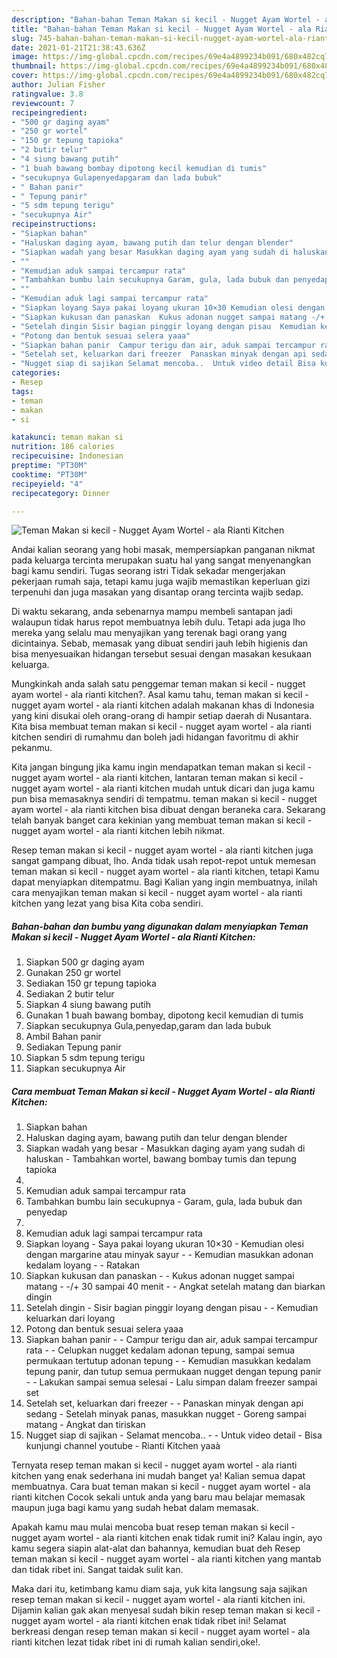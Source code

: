 ```yaml
---
description: "Bahan-bahan Teman Makan si kecil - Nugget Ayam Wortel - ala Rianti Kitchen yang lezat Untuk Jualan"
title: "Bahan-bahan Teman Makan si kecil - Nugget Ayam Wortel - ala Rianti Kitchen yang lezat Untuk Jualan"
slug: 745-bahan-bahan-teman-makan-si-kecil-nugget-ayam-wortel-ala-rianti-kitchen-yang-lezat-untuk-jualan
date: 2021-01-21T21:38:43.636Z
image: https://img-global.cpcdn.com/recipes/69e4a4899234b091/680x482cq70/teman-makan-si-kecil-nugget-ayam-wortel-ala-rianti-kitchen-foto-resep-utama.jpg
thumbnail: https://img-global.cpcdn.com/recipes/69e4a4899234b091/680x482cq70/teman-makan-si-kecil-nugget-ayam-wortel-ala-rianti-kitchen-foto-resep-utama.jpg
cover: https://img-global.cpcdn.com/recipes/69e4a4899234b091/680x482cq70/teman-makan-si-kecil-nugget-ayam-wortel-ala-rianti-kitchen-foto-resep-utama.jpg
author: Julian Fisher
ratingvalue: 3.8
reviewcount: 7
recipeingredient:
- "500 gr daging ayam"
- "250 gr wortel"
- "150 gr tepung tapioka"
- "2 butir telur"
- "4 siung bawang putih"
- "1 buah bawang bombay dipotong kecil kemudian di tumis"
- "secukupnya Gulapenyedapgaram dan lada bubuk"
- " Bahan panir"
- " Tepung panir"
- "5 sdm tepung terigu"
- "secukupnya Air"
recipeinstructions:
- "Siapkan bahan"
- "Haluskan daging ayam, bawang putih dan telur dengan blender"
- "Siapkan wadah yang besar Masukkan daging ayam yang sudah di haluskan Tambahkan wortel, bawang bombay tumis dan tepung tapioka"
- ""
- "Kemudian aduk sampai tercampur rata"
- "Tambahkan bumbu lain secukupnya Garam, gula, lada bubuk dan penyedap"
- ""
- "Kemudian aduk lagi sampai tercampur rata"
- "Siapkan loyang Saya pakai loyang ukuran 10×30 Kemudian olesi dengan margarine atau minyak sayur  Kemudian masukkan adonan kedalam loyang   Ratakan"
- "Siapkan kukusan dan panaskan  Kukus adonan nugget sampai matang -/+ 30 sampai 40 menit  Angkat setelah matang dan biarkan dingin"
- "Setelah dingin Sisir bagian pinggir loyang dengan pisau  Kemudian keluarkan dari loyang"
- "Potong dan bentuk sesuai selera yaaa"
- "Siapkan bahan panir  Campur terigu dan air, aduk sampai tercampur rata  Celupkan nugget kedalam adonan tepung, sampai semua permukaan tertutup adonan tepung  Kemudian masukkan kedalam tepung panir, dan tutup semua permukaan nugget dengan tepung panir  Lakukan sampai semua selesai Lalu simpan dalam freezer sampai set"
- "Setelah set, keluarkan dari freezer  Panaskan minyak dengan api sedang Setelah minyak panas, masukkan nugget Goreng sampai matang Angkat dan tiriskan"
- "Nugget siap di sajikan Selamat mencoba..  Untuk video detail Bisa kunjungi channel youtube  Rianti Kitchen yaaà"
categories:
- Resep
tags:
- teman
- makan
- si

katakunci: teman makan si 
nutrition: 186 calories
recipecuisine: Indonesian
preptime: "PT30M"
cooktime: "PT30M"
recipeyield: "4"
recipecategory: Dinner

---
```



![Teman Makan si kecil - Nugget Ayam Wortel - ala Rianti Kitchen](https://img-global.cpcdn.com/recipes/69e4a4899234b091/680x482cq70/teman-makan-si-kecil-nugget-ayam-wortel-ala-rianti-kitchen-foto-resep-utama.jpg)

Andai kalian seorang yang hobi masak, mempersiapkan panganan nikmat pada keluarga tercinta merupakan suatu hal yang sangat menyenangkan bagi kamu sendiri. Tugas seorang istri Tidak sekadar mengerjakan pekerjaan rumah saja, tetapi kamu juga wajib memastikan keperluan gizi terpenuhi dan juga masakan yang disantap orang tercinta wajib sedap.

Di waktu  sekarang, anda sebenarnya mampu membeli santapan jadi walaupun tidak harus repot membuatnya lebih dulu. Tetapi ada juga lho mereka yang selalu mau menyajikan yang terenak bagi orang yang dicintainya. Sebab, memasak yang dibuat sendiri jauh lebih higienis dan bisa menyesuaikan hidangan tersebut sesuai dengan masakan kesukaan keluarga. 



Mungkinkah anda salah satu penggemar teman makan si kecil - nugget ayam wortel - ala rianti kitchen?. Asal kamu tahu, teman makan si kecil - nugget ayam wortel - ala rianti kitchen adalah makanan khas di Indonesia yang kini disukai oleh orang-orang di hampir setiap daerah di Nusantara. Kita bisa membuat teman makan si kecil - nugget ayam wortel - ala rianti kitchen sendiri di rumahmu dan boleh jadi hidangan favoritmu di akhir pekanmu.

Kita jangan bingung jika kamu ingin mendapatkan teman makan si kecil - nugget ayam wortel - ala rianti kitchen, lantaran teman makan si kecil - nugget ayam wortel - ala rianti kitchen mudah untuk dicari dan juga kamu pun bisa memasaknya sendiri di tempatmu. teman makan si kecil - nugget ayam wortel - ala rianti kitchen bisa dibuat dengan beraneka cara. Sekarang telah banyak banget cara kekinian yang membuat teman makan si kecil - nugget ayam wortel - ala rianti kitchen lebih nikmat.

Resep teman makan si kecil - nugget ayam wortel - ala rianti kitchen juga sangat gampang dibuat, lho. Anda tidak usah repot-repot untuk memesan teman makan si kecil - nugget ayam wortel - ala rianti kitchen, tetapi Kamu dapat menyiapkan ditempatmu. Bagi Kalian yang ingin membuatnya, inilah cara menyajikan teman makan si kecil - nugget ayam wortel - ala rianti kitchen yang lezat yang bisa Kita coba sendiri.

<!--inarticleads1-->

##### Bahan-bahan dan bumbu yang digunakan dalam menyiapkan Teman Makan si kecil - Nugget Ayam Wortel - ala Rianti Kitchen:

1. Siapkan 500 gr daging ayam
1. Gunakan 250 gr wortel
1. Sediakan 150 gr tepung tapioka
1. Sediakan 2 butir telur
1. Siapkan 4 siung bawang putih
1. Gunakan 1 buah bawang bombay, dipotong kecil kemudian di tumis
1. Siapkan secukupnya Gula,penyedap,garam dan lada bubuk
1. Ambil  Bahan panir
1. Sediakan  Tepung panir
1. Siapkan 5 sdm tepung terigu
1. Siapkan secukupnya Air




<!--inarticleads2-->

##### Cara membuat Teman Makan si kecil - Nugget Ayam Wortel - ala Rianti Kitchen:

1. Siapkan bahan
1. Haluskan daging ayam, bawang putih dan telur dengan blender
1. Siapkan wadah yang besar - Masukkan daging ayam yang sudah di haluskan - Tambahkan wortel, bawang bombay tumis dan tepung tapioka
1. 
1. Kemudian aduk sampai tercampur rata
1. Tambahkan bumbu lain secukupnya - Garam, gula, lada bubuk dan penyedap
1. 
1. Kemudian aduk lagi sampai tercampur rata
1. Siapkan loyang - Saya pakai loyang ukuran 10×30 - Kemudian olesi dengan margarine atau minyak sayur -  - Kemudian masukkan adonan kedalam loyang  -  - Ratakan
1. Siapkan kukusan dan panaskan -  - Kukus adonan nugget sampai matang - -/+ 30 sampai 40 menit -  - Angkat setelah matang dan biarkan dingin
1. Setelah dingin - Sisir bagian pinggir loyang dengan pisau -  - Kemudian keluarkan dari loyang
1. Potong dan bentuk sesuai selera yaaa
1. Siapkan bahan panir -  - Campur terigu dan air, aduk sampai tercampur rata -  - Celupkan nugget kedalam adonan tepung, sampai semua permukaan tertutup adonan tepung -  - Kemudian masukkan kedalam tepung panir, dan tutup semua permukaan nugget dengan tepung panir -  - Lakukan sampai semua selesai - Lalu simpan dalam freezer sampai set
1. Setelah set, keluarkan dari freezer -  - Panaskan minyak dengan api sedang - Setelah minyak panas, masukkan nugget - Goreng sampai matang - Angkat dan tiriskan
1. Nugget siap di sajikan - Selamat mencoba.. -  - Untuk video detail - Bisa kunjungi channel youtube  - Rianti Kitchen yaaà




Ternyata resep teman makan si kecil - nugget ayam wortel - ala rianti kitchen yang enak sederhana ini mudah banget ya! Kalian semua dapat membuatnya. Cara buat teman makan si kecil - nugget ayam wortel - ala rianti kitchen Cocok sekali untuk anda yang baru mau belajar memasak maupun juga bagi kamu yang sudah hebat dalam memasak.

Apakah kamu mau mulai mencoba buat resep teman makan si kecil - nugget ayam wortel - ala rianti kitchen enak tidak rumit ini? Kalau ingin, ayo kamu segera siapin alat-alat dan bahannya, kemudian buat deh Resep teman makan si kecil - nugget ayam wortel - ala rianti kitchen yang mantab dan tidak ribet ini. Sangat taidak sulit kan. 

Maka dari itu, ketimbang kamu diam saja, yuk kita langsung saja sajikan resep teman makan si kecil - nugget ayam wortel - ala rianti kitchen ini. Dijamin kalian gak akan menyesal sudah bikin resep teman makan si kecil - nugget ayam wortel - ala rianti kitchen enak tidak ribet ini! Selamat berkreasi dengan resep teman makan si kecil - nugget ayam wortel - ala rianti kitchen lezat tidak ribet ini di rumah kalian sendiri,oke!.

